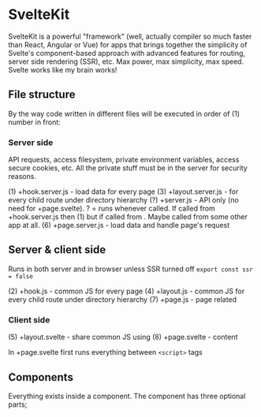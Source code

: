 # SvelteKit

SvelteKit is a powerful "framework" (well, actually compiler so much faster than React, Angular or Vue) for apps that brings together the simplicity of Svelte's component-based approach with advanced features for routing, server side rendering (SSR), etc. Max power, max simplicity, max speed. Svelte works like my brain works!

## File structure

By the way code written in different files will be executed in order of (1) number in front:

### Server side

API requests, access filesystem, private environment variables, access secure cookies, etc. All the private stuff must be in the server for security reasons.

(1) +hook.server.js - load data for every page
(3) +layout.server.js - for every child route under directory hierarchy
(?) +server.js - API only (no need for +page.svelte). ? = runs whenever called. If called from +hook.server.js then (1) but if called from . Maybe called from some other app at all.
(6) +page.server.js - load data and handle page's request

## Server & client side
Runs in both server and in browser unless SSR turned off `export const ssr = false`

(2) +hook.js - common JS for every page 
(4) +layout.js - common JS for every child route under directory hierarchy
(7) +page.js - page related

### Client side

(5) +layout.svelte - share common JS using </slot>
(8) +page.svelte - content

In +page.svelte first runs everything between `<script>` tags

## Components

Everything exists inside a component. The component has three optional parts; <script>, which contains Javascript, <style> which contains CSS, and finally some HTML, which is able to use the JS from the <script> tag.

```svelte
<script>
    let say = 'hi';
	let htmlContent = '<p>Some stuff</p>'
</script>

<div>
    Say: {say}
	<div>{@html htmlContent}</div> <!-- Note: we need @html if we want to display HTML -->
</div>

<style>
    div {
        color: red;
    }
</style>
```

### Importing / Exporting

`import Face from "./Face.svelte";` - the export keyword allows other components to change components on import:

```svelte
<script>
    export let size;
</script>

<div style="font-size: {size}em">=)</div>
```

## Slots

Slots allow us to place elements inside components. For example, inserting a `<slot>` into a `<div>` with the class Container allows us to place as many elements as we want into the `<Container>` component:

```svelte
<div class="Container">
  <slot />
</div>
```

The newly-placed elements are children of the component:

```svelte
<Container>
  <div>Say: {say}</div>

  <Face index={0} /> <!-- passing integer requires {} around -->
  <Face /> <!-- passing no props -->
  <Face index={2} />
</Container>
```

## If/else

```svelte
<script>
	let x = 7;
</script>

{#if x > 10}
	<p>{x} is greater than 10</p>
{:else if 5 > x}
	<p>{x} is less than 5</p>
{:else}
	<p>{x} is between 5 and 10</p>
{/if}
```

[Try>>](https://svelte.dev/examples/else-if-blocks)

## Each

Show all the items in array:

```svelte
<script>
	let things = ['darkblue', 'indigo', 'deeppink', 'salmon', 'gold'];
</script>

{#each things as thing}
	{thing}
{/each}
```

Keyed eachk blocks allow for example, to remove the item from the array. Key must be unique.

```svelte
<script>
	let things = [
		{ id: 1, color: 'darkblue' },
		{ id: 2, color: 'indigo' },
		{ id: 3, color: 'deeppink' },
		{ id: 4, color: 'salmon' },
		{ id: 5, color: 'gold' }
	];

	function handleClick() {
		things = things.slice(1);
	}
</script>

<button on:click={handleClick}> Remove first thing </button>

{#each things as thing (thing.id)}
	{thing.color}
{/each}
```

[Try>>](https://svelte.dev/examples/keyed-each-blocks)

Also, index can be used: `{#each expression as name, index}...{/each}` or index and the key: `{#each expression as name, index (key)}...{/each}`

## Svelte reactivity (rective declarations)

Super simple, stuff: just use `$:` in front of the variable and it will be reactive. Eg.:

```svelte
<script>
	let peopleCount = 0;

	// the `$:` means 're-run whenever these values change'. Test the code out and see how values change in real time!
	$: moneyEarned = peopleCount * 15.99;
	
	function newVisitor() {
		peopleCount++
	}
</script>

<button on:click={newVisitor}>
	New visitor
</button>

<p>We have: {moneyEarned}€</p>
```

## Load function

[Svelte doc](https://kit.svelte.dev/docs/load): Before a +page.svelte component (and its containing +layout.svelte components) can be rendered, we often need to get some data. This is done by defining load functions.

### +page.server.js or in +page.js

`+page.js` and `+layout.js` files export universal load functions that run both on the server and in the browser. `+page.server.js` and `+layout.server.js` files export server load functions that only run server-side!

```javascript
export function load({ url, params, props, fetch, session, stuff, status, error }) { // or "export async function load() { ... }" for non-blocking code
	// Do some stuff. Eg. fetch data from APIs and do some whatever custom business logic before returning the data to the +page.svelte component
	// Eg. let's say we got data from API into apiData variable
	const apiData = 'boooo';

	return {		
		apiData, slug: params.slug	
	}
}
```

Now in +page.svelte we can use the data:

```svelte
<script>
	export let data;
	console.log(data.apiData);
</script>

<p>Slug is: {data.slug}</p>
```

## Svelte actions

TODO

## Svelte stores

TODO

## Built-in stores

### Access route

```javascript
import { page, navigating, updated } from '$app/stores';
// $page.url.pathname
// $navigating.to.url.pathname
```

## Dynamic components

```svelte
<script>
	export let data;
</script>

<svelte:component this={data.component} message={data.message} />
```

## Cookies

### Set cookie

```javascript
export function load({ cookies }) {
	const visited = cookies.get('visited');
	cookies.set('visited', 'true', { path: '/' });
	return {
		visited
	};
}
```

### Get cookie

TODO

## Redirect

## Server side

```javascript
import { redirect } from '@sveltejs/kit';

export function load() {
	throw redirect(307, '/b');
}

// 303 — for form actions, following a successful submission
// 307 — for temporary redirects
// 308 — for permanent redirects

export function handleLoginRedirect(
	event,
	message = "You must be logged in to access this page"
) {
	const redirectTo = event.url.pathname + event.url.search
	return `/login?redirectTo=${redirectTo}&message=${message}`
}

export const load = async (event) => {
	if (!event.locals.user) {
		throw redirect(302, handleLoginRedirect(event))
	}
}
```

## Client side

```svelte
<script>
import { goto } from '$app/navigation';

function fireEmployee() {
        goto('/badZone/firing');
}
</script>

<button on:click={fireEmployee}>Fire employee</button>
<button on:click={() => goto('/auth/logout')}>Logout</button>
```

## Dynamic routes

Eg. `src/routes/[[lang]]/+page.server.js`:

```javascript
const greetings = {
	en: 'hello!',
	de: 'hallo!',
	fr: 'bonjour!'
};
export function load({ params }) {
	return {
		greeting: greetings[params.lang ?? 'en']
	};
}
```

### Route regular expression match

```javascript
// src/params/hex.js
export function match(value) {
	return /^[0-9a-f]{6}$/.test(value);
}
```

### Routing group

If some routes need auth for example then add the subfolder for pages under (authed). Eg. `/src/routes/(authed)/+layout.server.js`:

```javascript
import { redirect } from '@sveltejs/kit';
export function load({ cookies, url }) {
	if (!cookies.get('logged_in')) {
		throw redirect(303, `/login?redirectTo=${url.pathname}`);
	}
}
// src/routes/(authed)/+layout.svelte
<form method="POST" action="/logout">
	<button>Log out</button>
</form>
// src/routes/login/+page.server.js
export const actions = {
	default: ({ cookies, url }) => {
		cookies.set('logged_in', 'true', { path: '/' });
		throw redirect(303, url.searchParams.get('redirectTo') ?? '/');
	}
};
// src/routes/logout/+page.server.js
export const actions = {
default: ({ cookies }) => {
	cookies.delete('logged_in', { path: '/' });
	throw redirect(303, '/');
	}
};
```

## Hooks (middleware)

Intercept and override the framework's default behavior. Run very first and affect every single route.

### Intercepting pages

Eg. hooks.server.js:

```javascript
export async function handle({ event, resolve }) {
	// do something in event
	
	// access the page.server.js
	let response = await resolve(event);
	
	// do something in response
	return response;
}
```

### Intercepting fetches

Eg. can be used to make credentialed requests on the server:

```javascript
export async function handleFetch({ event, request, fetch }) {
	const url = new URL(request.url);
	if (url.pathname === '/a') {
		return await fetch('/b');
	}
	return await fetch(request);
}
export async function load({ fetch }) {
	const response = await fetch('/a');  // <-- intercepted fetch
	return {
		message: await response.text()
	};
}
```

## Link options (Preloading)

```html
<a href="/slow-a" data-sveltekit-preload-data>slow-a</a>
```

SvelteKit will begin the navigation as soon as the user hovers over the link (on desktop) or taps it (on mobile). The page will be ready to display as soon as the user clicks or taps.

"eager" — preload everything on the page following a navigation
"viewport" — preload everything as it appears in the viewport
"hover" (default) as above
"tap" — as above
"off" — as above

### Preloading programmatically

```javascript
import { preloadCode, preloadData } from '$app/navigation';
// preload the code and data needed to navigate to /foo
preloadData('/foo');
// preload the code needed to navigate to /bar, but not the data
preloadCode('/bar');
```

### Reloading

SvelteKit is holding the page Snapshots even switch pages to disable this behaviour. You can do so by adding the data-sveltekit-reload attribute on an individual link

```html
<nav data-sveltekit-reload>
	<a href="/">home</a>
	<a href="/about">about</a>
</nav>
```

## Layout break

Eg. `/src/routes/a/b/c/+page.svelte` inherits four layouts:

src/routes/+layout.svelte
src/routes/a/+layout.svelte
src/routes/a/b/+layout.svelte
src/routes/a/b/c/+layout.svelte

But now rename it to `+page@[level].svelte` and it would put the page inside `/routes/.../[level]` folder.

## Manual invalidation/dependency

```javascript
export async function load({ fetch, depends }) {
    // load reruns when `invalidate('https://api.example.com/random-number')` is called...
    const response = await fetch('https://api.example.com/random-number');
    // ...or when `invalidate('app:random')` is called
    depends('app:random');
    return {
        number: await response.json()
    };
}
<script>
    import { invalidate, invalidateAll } from '$app/navigation';
    /** @type {import('./$types').PageData} */
    export let data;
    function rerunLoadFunction() {
        // any of these will cause the `load` function to re-run
        invalidate('app:random');
        invalidate('https://api.example.com/random-number');
        invalidate(url => url.href.includes('random-number'));
        invalidateAll();
    }
</script>
```

### When do load functions re-run?

* It references a property of params whose value has changed
* It references a property of url (such as url.pathname or url.search) whose value has changed. Properties in request.url are not tracked
* It calls await parent() and a parent load function re-ran
* It declared a dependency on a specific URL via fetch (universal load only) or depends, and that URL was marked invalid with invalidate(url)
* All active load functions were forcibly re-run with invalidateAll() params and url can change in response to a <a href=".."> link click, a <form> interaction, a goto invocation, or a redirect.

Re-running a load function will update the data prop inside the corresponding `+layout.svelte` or `+page.svelte`; it does not cause the component to be recreated. As a result, internal state is preserved. If this isn't what you want, you can reset whatever you need to reset inside an afterNavigate callback, and/or wrap your component in a `{#key ...}` block.

## Environment variables

$env/static/public
$env/dynamic/public

The static in $env/static/private indicates that these values are known at build time, and can be statically replaced.

Static variables get replaced at build time and dynamic variables get replaced at runtime. Static variables allow compile-time computations which can give better performance - e.g. if they're used in an if condition which contains expensive code inside such as a dynamic import. But for the most part the question is really just about when you want to set the variable - buildtime or runtime.

## Locals

The interface that defines event.locals, which can be accessed in hooks (handle, and handleError), server-only load functions, and +server.js files.

`interface Locals {}`

```javascript
import { afterNavigate } from '$app/navigation'
// if we came from /posts, we will use history to go back to preserve
let canGoBack = false
  afterNavigate(({ from }) => {
    if (from && from.url.pathname.startsWith('/posts')) {
      canGoBack = true
    }
  })
  function goBack() {
    if (canGoBack) {
      history.back()
    }
  }
```